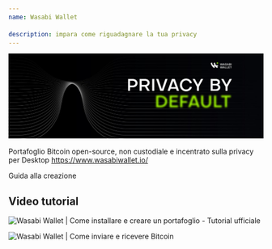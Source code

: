 ```yaml
---
name: Wasabi Wallet

description: impara come riguadagnare la tua privacy
---
```


![wasabi](assets/cover.jpeg)

Portafoglio Bitcoin open-source, non custodiale e incentrato sulla privacy per Desktop
https://www.wasabiwallet.io/

Guida alla creazione

## Video tutorial

![Wasabi Wallet | Come installare e creare un portafoglio - Tutorial ufficiale](https://youtu.be/QHIpEYYqddE)

![Wasabi Wallet | Come inviare e ricevere Bitcoin](https://youtu.be/UbOAbXjzBJg)
